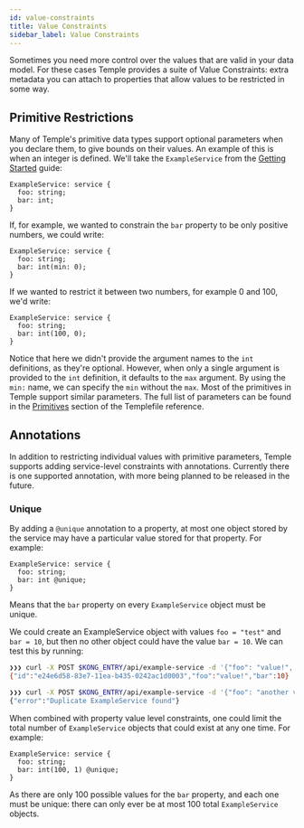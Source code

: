 ```yaml
---
id: value-constraints
title: Value Constraints
sidebar_label: Value Constraints
---
```


Sometimes you need more control over the values that are valid in your data model.
For these cases Temple provides a suite of Value Constraints: extra metadata you can attach to properties that allow values to be restricted in some way.

## Primitive Restrictions

Many of Temple's primitive data types support optional parameters when you declare them, to give bounds on their values.
An example of this is when an integer is defined. We'll take the `ExampleService` from the [Getting Started](getting-started) guide:

```
ExampleService: service {
  foo: string;
  bar: int;
}
```

If, for example, we wanted to constrain the `bar` property to be only positive numbers, we could write:

```
ExampleService: service {
  foo: string;
  bar: int(min: 0);
}
```

If we wanted to restrict it between two numbers, for example 0 and 100, we'd write:

```
ExampleService: service {
  foo: string;
  bar: int(100, 0);
}
```

Notice that here we didn't provide the argument names to the `int` definitions, as they're optional.
However, when only a single argument is provided to the `int` definition, it defaults to the `max` argument.
By using the `min:` name, we can specify the `min` without the `max`.
Most of the primitives in Temple support similar parameters. 
The full list of parameters can be found in the [Primitives](reference/primitives) section of the Templefile reference.

## Annotations

In addition to restricting individual values with primitive parameters, Temple supports adding service-level constraints with annotations.
Currently there is one supported annotation, with more being planned to be released in the future.

### Unique

By adding a `@unique` annotation to a property, at most one object stored by the service may have a particular value stored for that property.
For example:

```
ExampleService: service {
  foo: string;
  bar: int @unique;
}
```

Means that the `bar` property on every `ExampleService` object must be unique.

We could create an ExampleService object with values `foo = "test"` and `bar = 10`, but then no other object could have the value `bar = 10`. 
We can test this by running:

```bash
❯❯❯ curl -X POST $KONG_ENTRY/api/example-service -d '{"foo": "value!", "bar": 10}'
{"id":"e24e6d58-83e7-11ea-b435-0242ac1d0003","foo":"value!","bar":10}

❯❯❯ curl -X POST $KONG_ENTRY/api/example-service -d '{"foo": "another value!", "bar": 10}'
{"error":"Duplicate ExampleService found"}
```


When combined with property value level constraints, one could limit the total number of `ExampleService` objects that could exist at any one time.
For example:

```
ExampleService: service {
  foo: string;
  bar: int(100, 1) @unique;
}
```

As there are only 100 possible values for the `bar` property, and each one must be unique: there can only ever be at most 100 total `ExampleService` objects.
